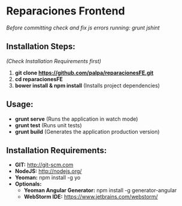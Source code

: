 Reparaciones Frontend
============

*Before committing check and fix js errors running: grunt jshint*

Installation Steps:
--------
*(Check Installation Requirements first)*
  
 1. **git clone https://github.com/palpa/reparacionesFE.git**
 2. **cd reparacionesFE**
 3. **bower install & npm install** (Installs project dependencies)

Usage:
--------
 * **grunt serve** (Runs the application in watch mode)
 * **grunt test** (Runs unit tests)
 * **grunt build** (Generates the application production version)


Installation Requirements:
--------
* **GIT:** http://git-scm.com
* **NodeJS:** http://nodejs.org/
* **Yeoman:** npm install -g yo
* **Optionals:**
    * **Yeoman Angular Generator:** npm install -g generator-angular
    * **WebStorm IDE:** https://www.jetbrains.com/webstorm/
